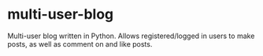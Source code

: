 # multi-user-blog
Multi-user blog written in Python. Allows registered/logged in users to make posts, as well as comment on and like posts.
